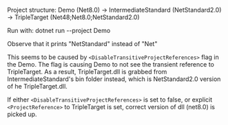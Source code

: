 Project structure:
Demo (Net8.0) -> IntermediateStandard (NetStandard2.0) -> TripleTarget (Net48;Net8.0;NetStandard2.0)

Run with:
dotnet run --project Demo

Observe that it prints "NetStandard" instead of "Net"

This seems to be caused by ```<DisableTransitiveProjectReferences>``` flag in the Demo. The flag is causing Demo to not see the transient reference to TripleTarget.
As a result, TripleTarget.dll is grabbed from IntermediateStandard's bin folder instead, which is NetStandard2.0 version of he TripleTarget.dll.

If either ```<DisableTransitiveProjectReferences>``` is set to false, or explicit ```<ProjectReference>``` to TripleTarget is set, correct version of dll (net8.0) is picked up.

